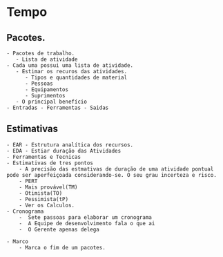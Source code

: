 # Tempo 
  ## Pacotes.
    - Pacotes de trabalho.
       - Lista de atividade
    - Cada uma possui uma lista de atividade.
       - Estimar os recuros das atividades.
          - Tipos e quantidades de material
          - Pessoas
          - Equipamentos
          - Suprimentos
       - O principal benefício
    - Entradas - Ferramentas - Saidas
   ## Estimativas 
    - EAR - Estrutura analítica dos recursos.
    - EDA - Estiar duração das Atividades
    - Ferramentas e Tecnicas
    - Estimativas de tres pontos
        - A precisão das estmativas de duração de uma atividade pontual pode ser aperfeiçoada considerando-se. O seu grau incerteza e risco.
        - PERT 
        - Mais provável(TM)
        - Otimista(TO)
        - Pessimista(tP) 
        - Ver os Calculos.
    - Cronograma
        -  Sete passoas para elaborar um cronograma
        -  A Equipe de desenvolvimento fala o que ai 
        -  O Gerente apenas delega
        
    - Marco 
        - Marca o fim de um pacotes.
